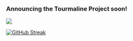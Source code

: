<h3>Announcing the <span>Tourmaline Project</span> soon!</h3>
<div align="left">
  <img src="https://media.tenor.com/fhgf2YTDstkAAAAC/super-smash-bros-smash.gif" />
</div>
<div style="margin: 0 auto;" align="left">
  
[![GitHub Streak](https://streak-stats.demolab.com?user=rmdashrfv&theme=react)](https://git.io/streak-stats)
  
</div>
